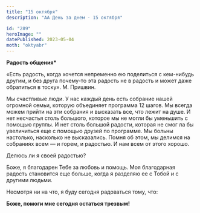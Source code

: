 ```yaml
---
title: "15 октября"
description: "АА День за днем - 15 октября"

id: "289"
heroImage: ""
datePublished: 2023-05-04
moth: "oktyabr"
---
```


**Радость общения\***

«Есть радость, когда хочется непременно ею поделиться с кем-нибудь другим, и
без друга почему-то эта радость не в радость и может даже обратиться в тоску».
М. Пришвин.

Мы счастливые люди. У нас каждый день есть собрание нашей огромной семьи,
которую объединяет программа 12 шагов. Мы всегда можем прийти на эти собрания
и высказать все, что лежит на душе. И нет несчастья столь большого, которое мы
не могли бы уменьшить с помощью группы. И нет столь большой радости, которая
не смог ла бы увеличиться еще с помощью друзей по программе. Мы больны
настолько, насколько не высказались. Помня об этом, мы делимся на собраниях
всем — и горем, и радостью. И нам всем от этого хорошо.

Делюсь ли я своей радостью?

Боже, я благодарен Тебе за любовь и помощь. Моя благодарная радость становится
еще больше, когда я разделяю ее с Тобой и с другими людьми.

Несмотря ни на что, я буду сегодня радоваться тому, что:

**Боже, помоги мне сегодня остаться трезвым!**
